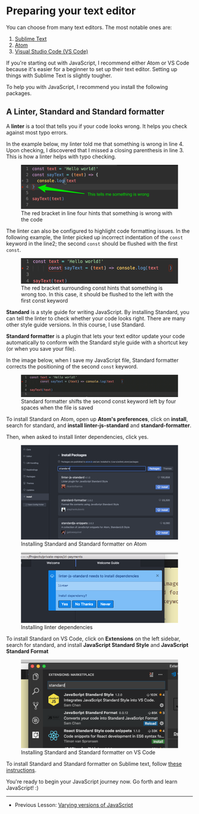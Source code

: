 # Preparing your text editor

You can choose from many text editors. The most notable ones are:

1. [Sublime Text](https://www.sublimetext.com)
2. [Atom](https://atom.io)
3. [Visual Studio Code (VS Code)](https://code.visualstudio.com)

If you're starting out with JavaScript, I recommend either Atom or VS Code because it's easier for a beginner to set up their text editor. Setting up things with Sublime Text is slightly tougher.

To help you with JavaScript, I recommend you install the following packages.

## A Linter, Standard and Standard formatter

A **linter** is a tool that tells you if your code looks wrong. It helps you check against most typo errors.

In the example below, my linter told me that something is wrong in line 4. Upon checking, I discovered that I missed a closing parenthesis in line 3. This is how a linter helps with typo checking.

<figure>
  <img src="../../images/intro/text-editor/lint.png" alt="A green arrow pointing to line four, which has a red bracket. This red bracket hints that something is wrong with the code">
  <figcaption>The red bracket in line four hints that something is wrong with the code</figcaption>
</figure>

The linter can also be configured to highlight code formatting issues. In the following example, the linter picked up incorrect indentation of the `const` keyword in the line2; the second `const` should be flushed with the first `const`.

<figure>
  <img src="../../images/intro/text-editor/lint-format.png" alt="An image showing a red bracket on the const keyword because it's indented by four spaces">
  <figcaption>The red bracket surrounding const hints that something is wrong too. In this case, it should be flushed to the left with the first const keyword</figcaption>
</figure>

**Standard** is a style guide for writing JavaScript. By installing Standard, you can tell the linter to check whether your code looks right. There are many other style guide versions. In this course, I use Standard.

**Standard formatter** is a plugin that lets your text editor update your code automatically to conform with the Standard style guide with a shortcut key (or when you save your file).

In the image below, when I save my JavaScript file, Standard formatter corrects the positioning of the second `const` keyword.

<figure>
  <img src="../../images/intro/text-editor/lint-formatting.gif" alt="An GIF that shows the second const keyword shifting left by four spaces to be flushed with the first const keyword">
  <figcaption>Standard formatter shifts the second const keyword left by four spaces when the file is saved</figcaption>
</figure>

To install Standard on Atom, open up **Atom's preferences**, click on **install**, search for standard, and **install linter-js-standard** and **standard-formatter**.

Then, when asked to install linter dependencies, click yes.

<figure>
  <img src="../../images/intro/text-editor/atom.png " alt="Atom's package install screen that shows standard and standard-formatter">
  <figcaption>Installing Standard and Standard formatter on Atom</figcaption>
</figure>

<figure>
  <img src="../../images/intro/text-editor/atom-deps.png" alt="Installing linter dependencies">
  <figcaption>Installing linter dependencies</figcaption>
</figure>

To install Standard on VS Code, click on **Extensions** on the left sidebar, search for standard, and install **JavaScript Standard Style** and **JavaScript Standard Format**

<figure>
  <img src="../../images/intro/text-editor/vs.png" alt="VS Code's extension screen that show Standard and Standard formatter">
  <figcaption>Installing Standard and Standard formatter on VS Code</figcaption>
</figure>

To install Standard and Standard formatter on Sublime text, follow [these instructions](https://zellwk.com/blog/js-env/#setting-up-a-standard-in-sublime-text).

You're ready to begin your JavaScript journey now. Go forth and learn JavaScript! :)

---

- Previous Lesson: [Varying versions of JavaScript](04.varying-versions-of-javascript.md)